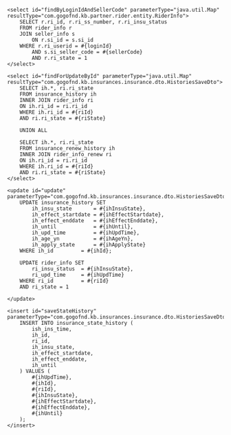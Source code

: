     <select id="findByLoginIdAndSellerCode" parameterType="java.util.Map" resultType="com.gogofnd.kb.partner.rider.entity.RiderInfo">
        SELECT r.ri_id, r.ri_ss_number, r.ri_insu_status
        FROM rider_info r
        JOIN seller_info s
            ON r.si_id = s.si_id
        WHERE r.ri_userid = #{loginId}
            AND s.si_seller_code = #{sellerCode}
            AND r.ri_state = 1
    </select>

    <select id="findForUpdateById" parameterType="java.util.Map" resultType="com.gogofnd.kb.insurances.insurance.dto.HistoriesSaveDto">
        SELECT ih.*, ri.ri_state
        FROM insurance_history ih
        INNER JOIN rider_info ri
        ON ih.ri_id = ri.ri_id
        WHERE ih.ri_id = #{riId}
        AND ri.ri_state = #{riState}

        UNION ALL

        SELECT ih.*, ri.ri_state
        FROM insurance_renew_history ih
        INNER JOIN rider_info_renew ri
        ON ih.ri_id = ri.ri_id
        WHERE ih.ri_id = #{riId}
        AND ri.ri_state = #{riState}
    </select>

    <update id="update" parameterType="com.gogofnd.kb.insurances.insurance.dto.HistoriesSaveDto">
        UPDATE insurance_history SET
            ih_insu_state       = #{ihInsuState},
            ih_effect_startdate = #{ihEffectStartdate},
            ih_effect_enddate   = #{ihEffectEnddate},
            ih_until            = #{ihUntil},
            ih_upd_time         = #{ihUpdTime},
            ih_age_yn           = #{ihAgeYn},
            ih_apply_state      = #{ihApplyState}
        WHERE ih_id         = #{ihId};

        UPDATE rider_info SET
            ri_insu_status  = #{ihInsuState},
            ri_upd_time     = #{ihUpdTime}
        WHERE ri_id         = #{riId}
        AND ri_state = 1

    </update>

    <insert id="saveStateHistory" parameterType="com.gogofnd.kb.insurances.insurance.dto.HistoriesSaveDto">
        INSERT INTO insurance_state_history (
            ish_ins_time,
            ih_id,
            ri_id,
            ih_insu_state,
            ih_effect_startdate,
            ih_effect_enddate,
            ih_until
        ) VALUES (
            #{ihUpdTime},
            #{ihId},
            #{riId},
            #{ihInsuState},
            #{ihEffectStartdate},
            #{ihEffectEnddate},
            #{ihUntil}
        );
    </insert>
